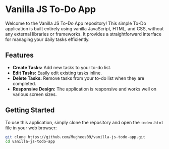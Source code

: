 # Vanilla JS To-Do App

Welcome to the Vanilla JS To-Do App repository! This simple To-Do application is built entirely using vanilla JavaScript, HTML, and CSS, without any external libraries or frameworks. It provides a straightforward interface for managing your daily tasks efficiently.

## Features

- **Create Tasks:** Add new tasks to your to-do list.
- **Edit Tasks:** Easily edit existing tasks inline.
- **Delete Tasks:** Remove tasks from your to-do list when they are completed.
- **Responsive Design:** The application is responsive and works well on various screen sizes.

## Getting Started

To use this application, simply clone the repository and open the `index.html` file in your web browser:

```bash
git clone https://github.com/Mughees09/vanilla-js-todo-app.git
cd vanilla-js-todo-app
